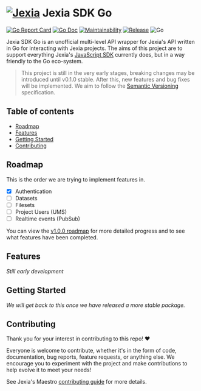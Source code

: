 # [![Jexia](https://user-images.githubusercontent.com/3440116/77702983-019eb580-6fba-11ea-8d2c-f6a6b8e60cbd.jpg)](https://jexia.com) Jexia SDK Go <!-- omit in toc -->

[![Go Report Card](https://goreportcard.com/badge/github.com/baileyjm02/jexia-sdk-go)](https://goreportcard.com/report/github.com/baileyjm02/jexia-sdk-go)
[![Go Doc](https://img.shields.io/badge/godoc-reference-blue.svg)](https://pkg.go.dev/github.com/baileyjm02/jexia-sdk-go)
[![Maintainability](https://api.codeclimate.com/v1/badges/ddae5c0bef65c805a9a4/maintainability)](https://codeclimate.com/github/BaileyJM02/jexia-sdk-go/maintainability)
[![Release](https://img.shields.io/github/release/baileyjm02/jexia-sdk-go.svg)](https://github.com/baileyjm02/jexia-sdk-go/releases/latest)
![Go](https://github.com/baileyjm02/jexia-sdk-go/workflows/Go/badge.svg)

Jexia SDK Go is an unofficial multi-level API wrapper for Jexia's API written in Go for interacting with Jexia projects. The aims of this project are to support everything Jexia's [JavaScript SDK](https://github.com/jexia/jexia-sdk-js) currently does, but in a way friendly to the Go eco-system.

> This project is still in the very early stages, breaking changes may be introduced until v0.1.0 stable. After this, new features and bug fixes will be implemented. We aim to follow the [Semantic Versioning](https://semver.org/) specification.

## Table of contents <!-- omit in toc -->

- [Roadmap](#roadmap)
- [Features](#features)
- [Getting Started](#getting-started)
- [Contributing](#contributing)

## Roadmap

This is the order we are trying to implement features in.

- [x] Authentication
- [ ] Datasets
- [ ] Filesets
- [ ] Project Users (UMS)
- [ ] Realtime events (PubSub)

You can view the [v1.0.0 roadmap](https://github.com/BaileyJM02/jexia-sdk-go/projects/1) for more detailed progress and to see what features have been completed.

## Features

_Still early development_

## Getting Started

_We will get back to this once we have released a more stable package._

## Contributing

Thank you for your interest in contributing to this repo! ❤

Everyone is welcome to contribute, whether it's in the form of code, documentation, bug reports, feature requests, or anything else. We encourage you to experiment with the project and make contributions to help evolve it to meet your needs!

See Jexia's Maestro [contributing guide](https://github.com/jexia/maestro/blob/master/CONTRIBUTING.md) for more details.

